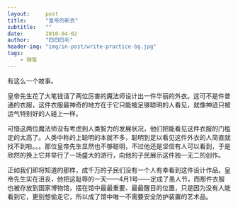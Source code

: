 ```yaml
---
layout:     post
title:      "皇帝的新衣"
subtitle:   ""
date:       2010-04-02
author:     "四四四毛"
header-img: "img/in-post/write-practice-bg.jpg"
tags:
    - 随笔
---
```




有这么一个故事。

皇帝先生花了大笔钱请了两位厉害的魔法师设计出一件华丽的外衣。这可不是件普通的衣服，这件衣服最神奇的地方在于它只能被足够聪明的人看见，就像神迹只被运气特别好的人碰上一样。

可惜这两位魔法师没有考虑到人类智力的发展状况，他们把能看见这件衣服的门槛定的太高了。人类中称的上聪明的本就不多，聪明到足以看见这件外衣的人简直就找不到啦。。。那位皇帝先生显然也不够聪明，不过他还是坚信有人可以看到，于是欣然的换上它并举行了一场盛大的游行，向他的子民展示这件独一无二的创作。

正如我们即将知道的那样，成千万的子民们没有一个人有幸看到这件设计作品。皇帝先生实在沮丧，他把这耻辱的一天——4月1号——定成了愚人节，而那件衣服也被存放到国家博物馆，摆在馆中最最重要、最最醒目的位置，只是因为没有人能看到它，更别想偷走它，所以成了馆中唯一不需要安全防护装置的艺术品。